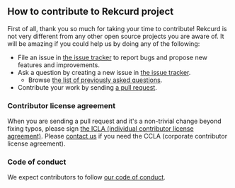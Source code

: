 ## How to contribute to Rekcurd project

First of all, thank you so much for taking your time to contribute! Rekcurd is not very different from any other open
source projects you are aware of. It will be amazing if you could help us by doing any of the following:

- File an issue in [the issue tracker](https://github.com/rekcurd/python-rekcurd/issues) to report bugs and propose new features and
  improvements.
- Ask a question by creating a new issue in [the issue tracker](https://github.com/rekcurd/python-rekcurd/issues).
  - Browse [the list of previously asked questions](https://github.com/rekcurd/python-rekcurd/issues?q=label%3Aquestion).
- Contribute your work by sending [a pull request](https://github.com/rekcurd/python-rekcurd/pulls).

### Contributor license agreement

When you are sending a pull request and it's a non-trivial change beyond fixing typos, please sign 
[the ICLA (individual contributor license agreement)](https://cla-assistant.io/rekcurd/python-rekcurd). Please
[contact us](dl_oss_dev@linecorp.com) if you need the CCLA (corporate contributor license agreement).

### Code of conduct

We expect contributors to follow [our code of conduct](https://github.com/rekcurd/python-rekcurd/blob/master/CODE_OF_CONDUCT.md).
